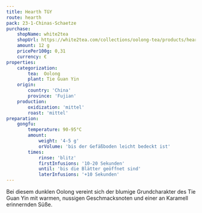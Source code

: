 ```yaml
---
title: Hearth TGY
route: hearth
pack: 23-1-Chinas-Schaetze
purchase:
    shopName: white2tea
    shopUrl: https://white2tea.com/collections/oolong-tea/products/hearth-tieguanyin
    amount: 12 g
    pricePer100g: 0,31
    currency: €
properties:
    categorization:
        tea:  Oolong
        plant: Tie Guan Yin
    origin:
        country: 'China'
        province: 'Fujian'
    production:
        oxidization: 'mittel'
        roast: 'mittel'
preparation:
    gongfu:
        temperature: 90-95°C
        amount:
            weight: '4-5 g'
            orVolume: 'bis der Gefäßboden leicht bedeckt ist'
        times:
            rinse: 'blitz'
            firstInfusions: '10-20 Sekunden'
            until: 'bis die Blätter geöffnet sind'
            laterInfusions: '+10 Sekunden'
---
```

Bei diesem dunklen Oolong vereint sich der blumige Grundcharakter des Tie Guan Yin mit warmen, nussigen Geschmacksnoten und einer an Karamell erinnernden Süße.